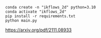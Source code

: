 ```
conda create -n "ikflows_2d" python=3.10
conda activate "ikflows_2d"
pip install -r requirements.txt
python main.py
```

https://arxiv.org/pdf/2111.08933
